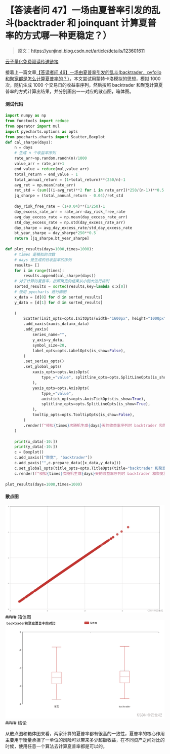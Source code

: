 # 【答读者问 47】一场由夏普率引发的乱斗(backtrader 和 joinquant 计算夏普率的方式哪一种更稳定？）

> 原文：<https://yunjinqi.blog.csdn.net/article/details/123601611>

[云子量化免费阅读传送链接](https://www.yunjinqi.top/article/97)

接着上一篇文章[【答读者问 46】一场由夏普率引发的乱斗(backtrader，pyfolio 和聚宽都是怎么计算夏普率的？）](https://yunjinqi.blog.csdn.net/article/details/123599239)，本文尝试用蒙特卡洛模拟的思想，模拟 1000 次，随机生成 1000 个交易日的收益率序列，然后按照 backtrader 和聚宽计算夏普率的方式计算出结果，并分别画出一一对应的散点图，箱体图。

#### 测试代码

```py
import numpy as np
from functools import reduce
from operator import mul
import pyecharts.options as opts
from pyecharts.charts import Scatter,Boxplot
def cal_sharpe(days):
    n = days
    # 生成 n 个收益率序列
    rate_arr=np.random.randn(n)/1000
    value_arr = rate_arr+1
    end_value = reduce(mul,value_arr)
    total_return = end_value - 1
    total_annual_return = (1+total_return)**(250/n)-1
    avg_ret = np.mean(rate_arr)
    ret_std = (sum([(i-avg_ret)**2 for i in rate_arr])*250/(n-1))**0.5
    jq_sharpe = (total_annual_return - 0.04)/ret_std

    day_risk_free_rate = (1+0.04)**(1/250)-1
    day_excess_rate_arr = rate_arr-day_risk_free_rate
    avg_day_excess_rate = np.mean(day_excess_rate_arr)
    std_day_excess_rate = np.std(day_excess_rate_arr)
    day_sharpe = avg_day_excess_rate/std_day_excess_rate
    bt_year_sharpe = day_sharpe*250**0.5
    return [jq_sharpe,bt_year_sharpe]

def plot_results(days=1000,times=1000):
    # times 是模拟的次数
    # days 是生成的日收益率的序列
    results= []
    for i in range(times):
        results.append(cal_sharpe(days))
    # 对于计算的夏普率，按照聚宽的结果从小到大进行排列
    sorted_results = sorted(results,key=lambda x:x[0])
    # 使用 pyecharts 进行画图
    x_data = [d[0] for d in sorted_results]
    y_data = [d[1] for d in sorted_results]

    (
        Scatter(init_opts=opts.InitOpts(width="1600px", height="1000px"))
        .add_xaxis(xaxis_data=x_data)
        .add_yaxis(
            series_name="",
            y_axis=y_data,
            symbol_size=20,
            label_opts=opts.LabelOpts(is_show=False),
        )
        .set_series_opts()
        .set_global_opts(
            xaxis_opts=opts.AxisOpts(
                type_="value", splitline_opts=opts.SplitLineOpts(is_show=True)
            ),
            yaxis_opts=opts.AxisOpts(
                type_="value",
                axistick_opts=opts.AxisTickOpts(is_show=True),
                splitline_opts=opts.SplitLineOpts(is_show=True),
            ),
            tooltip_opts=opts.TooltipOpts(is_show=False),
        )
        .render(f"模拟{times}次随机生成{days}天的收益率序列时 backtrader 和聚宽夏普率的散点图对比.html")
    )

    print(x_data[-10:])
    print(y_data[-10:])
    c = Boxplot()
    c.add_xaxis(["聚宽", "backtrader"])
    c.add_yaxis("",c.prepare_data([x_data,y_data]))
    c.set_global_opts(title_opts=opts.TitleOpts(title="backtrader 和聚宽夏普率的对比"))
    c.render(f"模拟{times}次随机生成{days}天的收益率序列时 backtrader 和聚宽夏普率的箱体图对比.html")

plot_results(days=1000,times=1000) 
```

#### 散点图

![在这里插入图片描述](img/da1a24687472c3e7556d4c3b142b7782.png)#### 箱体图
![在这里插入图片描述](img/20bd97fbc1a871c43809b9637cc62618.png)#### 结论

从散点图和箱体图来看，两家计算的夏普率都有很高的一致性，夏普率的核心作用主要用于衡量承担了一单位的风险可以带来多少超额收益，在不同资产之间对比的时候，使用任意一个算法去计算夏普率都是可以的。